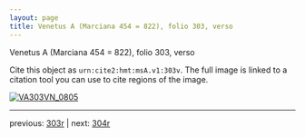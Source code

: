 ```yaml
---
layout: page
title: Venetus A (Marciana 454 = 822), folio 303, verso
---
```


Venetus A (Marciana 454 = 822), folio 303, verso

Cite this object as `urn:cite2:hmt:msA.v1:303v`.  The full image is linked to a citation tool you can use to cite regions of the image.

[![VA303VN_0805](http://www.homermultitext.org/iipsrv?IIIF=/project/homer/pyramidal/deepzoom/hmt/vaimg/2017a/VA303VN_0805.tif/full/800,/0/default.jpg)](http://www.homermultitext.org/ict2/?urn=urn:cite2:hmt:vaimg.2017a:VA303VN_0805) 

---

previous:  [303r](../303r/) | next: [304r](../304r/)